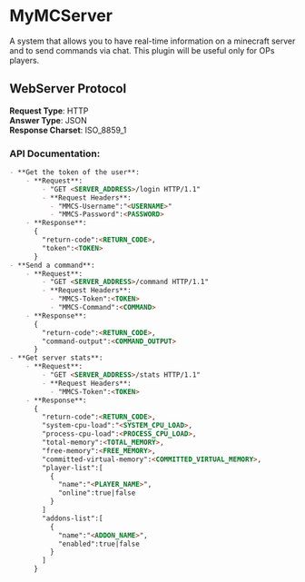 # MyMCServer
A system that allows you to have real-time information on a minecraft server and to send commands via chat.
This plugin will be useful only for OPs players.

## WebServer Protocol
**Request Type**: HTTP\
**Answer Type**: JSON\
**Response Charset**: ISO_8859_1
### API Documentation:
```markdown
- **Get the token of the user**:
    - **Request**:
        - "GET <SERVER_ADDRESS>/login HTTP/1.1"
        - **Request Headers**:
          - "MMCS-Username":"<USERNAME>"
          - "MMCS-Password":<PASSWORD>
    - **Response**:
      {
        "return-code":<RETURN_CODE>,
        "token":<TOKEN>
      }
- **Send a command**:
    - **Request**:
        - "GET <SERVER_ADDRESS>/command HTTP/1.1"
        - **Request Headers**:
          - "MMCS-Token":<TOKEN>
          - "MMCS-Command":<COMMAND>
    - **Response**:
      {
        "return-code":<RETURN_CODE>,
        "command-output":<COMMAND_OUTPUT>
      }
- **Get server stats**:
    - **Request**:
        - "GET <SERVER_ADDRESS>/stats HTTP/1.1"
        - **Request Headers**:
          - "MMCS-Token":<TOKEN>
    - **Response**:
      {
        "return-code":<RETURN_CODE>,
        "system-cpu-load":"<SYSTEM_CPU_LOAD>,
        "process-cpu-load":<PROCESS_CPU_LOAD>,
        "total-memory":<TOTAL_MEMORY>,
        "free-memory":<FREE_MEMORY>,
        "committed-virtual-memory":<COMMITTED_VIRTUAL_MEMORY>,
        "player-list":[
          {
            "name":"<PLAYER_NAME>",
            "online":true|false
          }
        ]
        "addons-list":[
          {
            "name":"<ADDON_NAME>",
            "enabled":true|false
          }
        ]
      }
```